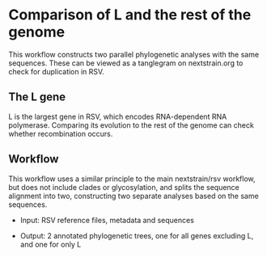 
# Comparison of L and the rest of the genome

This workflow constructs two parallel phylogenetic analyses with the same sequences.
These can be viewed as a tanglegram on nextstrain.org to check for duplication in RSV.

## The L gene

L is the largest gene in RSV, which encodes RNA-dependent RNA polymerase.
Comparing its evolution to the rest of the genome can check
whether recombination occurs.

## Workflow 

This workflow uses a similar principle to the main nextstrain/rsv workflow, 
but does not include clades or glycosylation, and splits the sequence alignment into two,
constructing two separate analyses based on the same sequences. 


* Input: RSV reference files, metadata and sequences

* Output: 2 annotated phylogenetic trees, one for all genes excluding L, and one for only L



